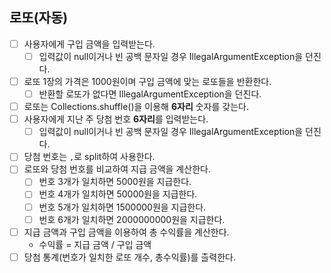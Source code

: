 ## 로또(자동)

- [ ] 사용자에게 구입 금액을 입력받는다. 
  - [ ] 입력값이 null이거나 빈 공백 문자일 경우 IllegalArgumentException을 던진다. 
- [ ] 로또 1장의 가격은 1000원이며 구입 금액에 맞는 로또들을 반환한다.
  - [ ] 반환할 로또가 없다면 IllegalArgumentException을 던진다.
- [ ] 로또는 Collections.shuffle()을 이용해 **6자리** 숫자를 갖는다.
- [ ] 사용자에게 지난 주 당첨 번호 **6자리**를 입력받는다.
  - [ ] 입력값이 null이거나 빈 공백 문자일 경우 IllegalArgumentException을 던진다.
- [ ] 당첨 번호는 `,`로 split하여 사용한다.
- [ ] 로또와 당첨 번호를 비교하여 지급 금액을 계산한다.
  - [ ] 번호 3개가 일치하면 5000원을 지급한다.
  - [ ] 번호 4개가 일치하면 50000원을 지급한다.
  - [ ] 번호 5개가 일치하면 1500000원을 지급한다.
  - [ ] 번호 6개가 일치하면 2000000000원을 지급한다.
- [ ] 지급 금액과 구입 금액을 이용하여 총 수익률을 계산한다.
  - 수익률 = 지급 금액 / 구입 금액
- [ ] 당첨 통계(번호가 일치한 로또 개수, 총수익률)를 츨력한다.
